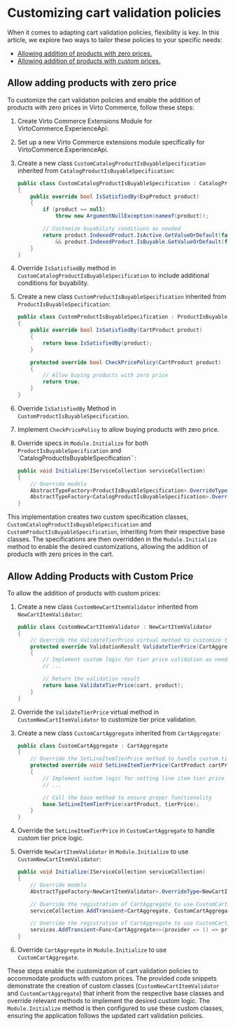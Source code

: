 # Customizing cart validation policies

When it comes to adapting cart validation policies, flexibility is key. In this article, we explore two ways to tailor these policies to your specific needs:

* [Allowing addition of products with zero prices.](customizing-cart-validation-policies.md#allow-adding-products-with-zero-price)
* [Allowing addition of products with custom prices.](customizing-cart-validation-policies.md#allow-adding-products-with-custom-price)

## Allow adding products with zero price

To customize the cart validation policies and enable the addition of products with zero prices in Virto Commerce, follow these steps:

1. Create Virto Commerce Extensions Module for VirtoCommerce.ExperienceApi:
1. Set up a new Virto Commerce extensions module specifically for VirtoCommerce.ExperienceApi.

1. Create a new class `CustomCatalogProductIsBuyableSpecification` inherited from `CatalogProductIsBuyableSpecification`:
    ```csharp
    public class CustomCatalogProductIsBuyableSpecification : CatalogProductIsBuyableSpecification
    {
        public override bool IsSatisfiedBy(ExpProduct product)
        {
            if (product == null)
                throw new ArgumentNullException(nameof(product));

            // Customize buyability conditions as needed
            return product.IndexedProduct.IsActive.GetValueOrDefault(false)
                && product.IndexedProduct.IsBuyable.GetValueOrDefault(false);
        }
    }
    ```

1. Override `IsSatisfiedBy` method in `CustomCatalogProductIsBuyableSpecification` to include additional conditions for buyability.

1. Create a new class `CustomProductIsBuyableSpecification` inherited from `ProductIsBuyableSpecification`:
    ```csharp
    public class CustomProductIsBuyableSpecification : ProductIsBuyableSpecification
    {
        public override bool IsSatisfiedBy(CartProduct product)
        {
            return base.IsSatisfiedBy(product);
        }

        protected override bool CheckPricePolicy(CartProduct product)
        {
            // Allow buying products with zero price
            return true;
        }
    }
    ```

1. Override `IsSatisfiedBy` Method in `CustomProductIsBuyableSpecification`.

1. Implement `CheckPricePolicy` to allow buying products with zero price.

1. Override specs in `Module.Initialize` for both `ProductIsBuyableSpecification` and `CatalogProductIsBuyableSpecification``:

    ```csharp
    public void Initialize(IServiceCollection serviceCollection)
    {
        // Override models
        AbstractTypeFactory<ProductIsBuyableSpecification>.OverrideType<ProductIsBuyableSpecification, CustomProductIsBuyableSpecification>();
        AbstractTypeFactory<CatalogProductIsBuyableSpecification>.OverrideType<CatalogProductIsBuyableSpecification, CustomCatalogProductIsBuyableSpecification>();
    }
    ```

This implementation creates two custom specification classes, `CustomCatalogProductIsBuyableSpecification` and `CustomProductIsBuyableSpecification`, inheriting from their respective base classes. The specifications are then overridden in the `Module.Initialize` method to enable the desired customizations, allowing the addition of products with zero prices in the cart.


## Allow Adding Products with Custom Price

To allow the addition of products with custom prices:

1. Create a new class `CustomNewCartItemValidator` inherited from `NewCartItemValidator`:

    ```csharp
    public class CustomNewCartItemValidator : NewCartItemValidator
    {
        // Override the ValidateTierPrice virtual method to customize tier price validation
        protected override ValidationResult ValidateTierPrice(CartAggregate cart, CartProduct product)
        {
            // Implement custom logic for tier price validation as needed
            // ...

            // Return the validation result
            return base.ValidateTierPrice(cart, product);
        }
    }
    ```

2. Override the `ValidateTierPrice` virtual method in `CustomNewCartItemValidator` to customize tier price validation.

3. Create a new class `CustomCartAggregate` inherited from `CartAggregate`:

    ```csharp
    public class CustomCartAggregate : CartAggregate
    {
        // Override the SetLineItemTierPrice method to handle custom tier price logic
        protected override void SetLineItemTierPrice(CartProduct cartProduct, TierPrice tierPrice)
        {
            // Implement custom logic for setting line item tier price
            // ...

            // Call the base method to ensure proper functionality
            base.SetLineItemTierPrice(cartProduct, tierPrice);
        }
    }
    ```

4. Override the `SetLineItemTierPrice` in `CustomCartAggregate` to handle custom tier price logic.

5. Override `NewCartItemValidator` in `Module.Initialize` to use `CustomNewCartItemValidator`:

    ```csharp
    public void Initialize(IServiceCollection serviceCollection)
    {
        // Override models
        AbstractTypeFactory<NewCartItemValidator>.OverrideType<NewCartItemValidator, CustomNewCartItemValidator>();

        // Override the registration of CartAggregate to use CustomCartAggregate
        serviceCollection.AddTransient<CartAggregate, CustomCartAggregate>();

        // Override the registration of CartAggregate to use CustomCartAggregate with proper scoping
        services.AddTransient<Func<CartAggregate>>(provider => () => provider.CreateScope().ServiceProvider.GetRequiredService<CustomCartAggregate>());
    }
    ```

6. Override `CartAggregate` in `Module.Initialize` to use `CustomCartAggregate`.

These steps enable the customization of cart validation policies to accommodate products with custom prices. The provided code snippets demonstrate the creation of custom classes (`CustomNewCartItemValidator` and `CustomCartAggregate`) that inherit from the respective base classes and override relevant methods to implement the desired custom logic. The `Module.Initialize` method is then configured to use these custom classes, ensuring the application follows the updated cart validation policies.